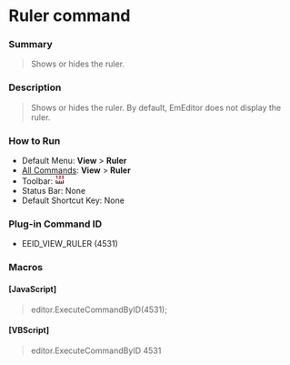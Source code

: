 # Ruler command

### Summary

> Shows or hides the ruler.

### Description

> Shows or hides the ruler. By default, EmEditor does not display the ruler.

### How to Run

- Default Menu: **View** \> **Ruler**
- [All Commands](../tools/all_commands): **View** \> **Ruler**
- Toolbar:
![](../../images/ruler24x16.gif)
- Status Bar: None
- Default Shortcut Key: None

### Plug-in Command ID

- EEID\_VIEW\_RULER (4531)

### Macros

#### \[JavaScript\]

> editor.ExecuteCommandByID(4531);

#### \[VBScript\]

> editor.ExecuteCommandByID 4531
